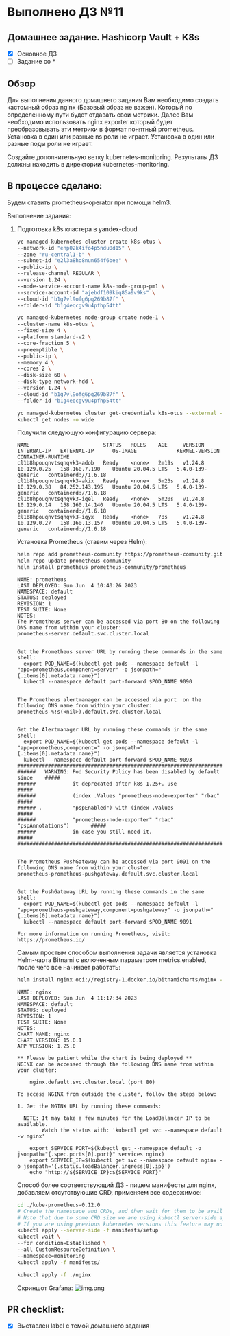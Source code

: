 # Выполнено ДЗ №11
## Домашнее задание. Hashicorp Vault + K8s

 - [x] Основное ДЗ
 - [ ] Задание со *

## Обзор

Для выполнения данного домашнего задания Вам необходимо создать кастомный образ nginx (Базовый образ не важен). Который
по определенному пути будет отдавать свои метрики. Далее Вам необходимо использовать nginx exporter который будет 
преобразовывать эти метрики в формат понятный prometheus. Установка в один или разные ns роли не играет. Установка в 
один или разные поды роли не играет.

Создайте дополнительную ветку kubernetes-monitoring. Результаты ДЗ должны находить в директории kubernetes-monitoring.

## В процессе сделано:

Будем ставить prometheus-operator при помощи helm3.

Выполнение задания:
1. Подготовка k8s кластера в yandex-cloud
    ```bash
    yc managed-kubernetes cluster create k8s-otus \
    --network-id "enp02k4ifo4p5ndu0d15" \
    --zone "ru-central1-b" \
    --subnet-id "e2l3a8ho8nun654f6bee" \
    --public-ip \
    --release-channel REGULAR \
    --version 1.24 \
    --node-service-account-name k8s-node-group-pm1 \
    --service-account-id "ajebdf109kiq85a9v9ks" \
    --cloud-id "b1g7vl9ofg6pq269b87f" \
    --folder-id "b1g4eqcgv9u4pfhp54tt"
   
    yc managed-kubernetes node-group create node-1 \
    --cluster-name k8s-otus \
    --fixed-size 4 \
    --platform standard-v2 \
    --core-fraction 5 \
    --preemptible \
    --public-ip \
    --memory 4 \
    --cores 2 \
    --disk-size 60 \
    --disk-type network-hdd \
    --version 1.24 \
    --cloud-id "b1g7vl9ofg6pq269b87f" \
    --folder-id "b1g4eqcgv9u4pfhp54tt"
   
    yc managed-kubernetes cluster get-credentials k8s-otus --external --force --folder-id b1g4eqcgv9u4pfhp54tt
    kubectl get nodes -o wide
    ```
   Получили следующую конфигурацию сервера:
   ```text
   NAME                        STATUS   ROLES    AGE     VERSION   INTERNAL-IP   EXTERNAL-IP      OS-IMAGE             KERNEL-VERSION      CONTAINER-RUNTIME
   cl1b8hpouqnvtsqnqvk3-adob   Ready    <none>   2m19s   v1.24.8   10.129.0.25   158.160.7.190    Ubuntu 20.04.5 LTS   5.4.0-139-generic   containerd://1.6.18
   cl1b8hpouqnvtsqnqvk3-akix   Ready    <none>   5m23s   v1.24.8   10.129.0.38   84.252.143.195   Ubuntu 20.04.5 LTS   5.4.0-139-generic   containerd://1.6.18
   cl1b8hpouqnvtsqnqvk3-iqel   Ready    <none>   5m20s   v1.24.8   10.129.0.14   158.160.14.140   Ubuntu 20.04.5 LTS   5.4.0-139-generic   containerd://1.6.18
   cl1b8hpouqnvtsqnqvk3-iqyx   Ready    <none>   78s     v1.24.8   10.129.0.27   158.160.13.157   Ubuntu 20.04.5 LTS   5.4.0-139-generic   containerd://1.6.18
   ```
   Установка Prometheus (ставим через Helm):
   ```bash
   helm repo add prometheus-community https://prometheus-community.github.io/helm-charts
   helm repo update prometheus-community
   helm install prometheus prometheus-community/prometheus
   ```
   ```text
   NAME: prometheus
   LAST DEPLOYED: Sun Jun  4 10:40:26 2023
   NAMESPACE: default
   STATUS: deployed
   REVISION: 1
   TEST SUITE: None
   NOTES:
   The Prometheus server can be accessed via port 80 on the following DNS name from within your cluster:
   prometheus-server.default.svc.cluster.local
   
   
   Get the Prometheus server URL by running these commands in the same shell:
     export POD_NAME=$(kubectl get pods --namespace default -l "app=prometheus,component=server" -o jsonpath="{.items[0].metadata.name}")
     kubectl --namespace default port-forward $POD_NAME 9090
   
   
   The Prometheus alertmanager can be accessed via port  on the following DNS name from within your cluster:
   prometheus-%!s(<nil>).default.svc.cluster.local
   
   
   Get the Alertmanager URL by running these commands in the same shell:
     export POD_NAME=$(kubectl get pods --namespace default -l "app=prometheus,component=" -o jsonpath="{.items[0].metadata.name}")
     kubectl --namespace default port-forward $POD_NAME 9093
   #################################################################################
   ######   WARNING: Pod Security Policy has been disabled by default since    #####
   ######            it deprecated after k8s 1.25+. use                        #####
   ######            (index .Values "prometheus-node-exporter" "rbac"          #####
   ###### .          "pspEnabled") with (index .Values                         #####
   ######            "prometheus-node-exporter" "rbac" "pspAnnotations")       #####
   ######            in case you still need it.                                #####
   #################################################################################
   
   
   The Prometheus PushGateway can be accessed via port 9091 on the following DNS name from within your cluster:
   prometheus-prometheus-pushgateway.default.svc.cluster.local
   
   
   Get the PushGateway URL by running these commands in the same shell:
     export POD_NAME=$(kubectl get pods --namespace default -l "app=prometheus-pushgateway,component=pushgateway" -o jsonpath="{.items[0].metadata.name}")
     kubectl --namespace default port-forward $POD_NAME 9091
   
   For more information on running Prometheus, visit:
   https://prometheus.io/
   ```
   Самым простым способом выполнения задачи является установка Helm-чарта Bitnami с включенным параметром 
   metrics.enabled, после чего все начинает работать:
   ```bash
   helm install nginx oci://registry-1.docker.io/bitnamicharts/nginx --set metrics.enabled=true
   ```
   ```text
   NAME: nginx
   LAST DEPLOYED: Sun Jun  4 11:17:34 2023
   NAMESPACE: default
   STATUS: deployed
   REVISION: 1
   TEST SUITE: None
   NOTES:
   CHART NAME: nginx
   CHART VERSION: 15.0.1
   APP VERSION: 1.25.0
   
   ** Please be patient while the chart is being deployed **
   NGINX can be accessed through the following DNS name from within your cluster:
   
       nginx.default.svc.cluster.local (port 80)
   
   To access NGINX from outside the cluster, follow the steps below:
   
   1. Get the NGINX URL by running these commands:
   
     NOTE: It may take a few minutes for the LoadBalancer IP to be available.
           Watch the status with: 'kubectl get svc --namespace default -w nginx'
   
       export SERVICE_PORT=$(kubectl get --namespace default -o jsonpath="{.spec.ports[0].port}" services nginx)
       export SERVICE_IP=$(kubectl get svc --namespace default nginx -o jsonpath='{.status.loadBalancer.ingress[0].ip}')
       echo "http://${SERVICE_IP}:${SERVICE_PORT}"
   ```
   Способ более соответствующий ДЗ - пишем манифесты для nginx, добавляем отсутствующие CRD, применяем все содержимое:
   ```bash
   cd ./kube-prometheus-0.12.0
   # Create the namespace and CRDs, and then wait for them to be available before creating the remaining resources
   # Note that due to some CRD size we are using kubectl server-side apply feature which is generally available since kubernetes 1.22.
   # If you are using previous kubernetes versions this feature may not be available and you would need to use kubectl create instead.
   kubectl apply --server-side -f manifests/setup
   kubectl wait \
   --for condition=Established \
   --all CustomResourceDefinition \
   --namespace=monitoring
   kubectl apply -f manifests/
   ```
   ```bash
   kubectl apply -f ./nginx
   ```
   Скриншот Grafana:
   ![img.png](img.png)

## PR checklist:
 - [x] Выставлен label с темой домашнего задания
